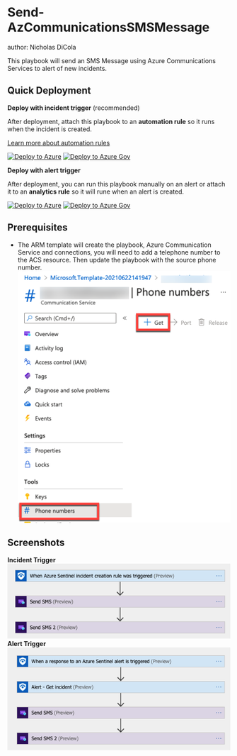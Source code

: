 # Send-AzCommunicationsSMSMessage
author: Nicholas DiCola

This playbook will send an SMS Message using Azure Communications Services to alert of new incidents.

## Quick Deployment
**Deploy with incident trigger** (recommended)

After deployment, attach this playbook to an **automation rule** so it runs when the incident is created.

[Learn more about automation rules](https://docs.microsoft.com/azure/sentinel/automate-incident-handling-with-automation-rules#creating-and-managing-automation-rules)

[![Deploy to Azure](https://aka.ms/deploytoazurebutton)](https://portal.azure.com/#create/Microsoft.Template/uri/https%3A%2F%2Fraw.githubusercontent.com%2FAzure%2FAzure-Sentinel%2Fmaster%2FPlaybooks%2FSend-AzCommunicationsSMSMessage%2Fincident-trigger%2Fazuredeploy.json)
[![Deploy to Azure Gov](https://aka.ms/deploytoazuregovbutton)](https://portal.azure.us/#create/Microsoft.Template/uri/https%3A%2F%2Fraw.githubusercontent.com%2FAzure%2FAzure-Sentinel%2Fmaster%2FPlaybooks%2FSend-AzCommunicationsSMSMessage%2Fincident-trigger%2Fazuredeploy.json)

**Deploy with alert trigger**

After deployment, you can run this playbook manually on an alert or attach it to an **analytics rule** so it will rune when an alert is created.

[![Deploy to Azure](https://aka.ms/deploytoazurebutton)](https://portal.azure.com/#create/Microsoft.Template/uri/https%3A%2F%2Fraw.githubusercontent.com%2FAzure%2FAzure-Sentinel%2Fmaster%2FPlaybooks%2FSend-AzCommunicationsSMSMessage%2Falert-trigger%2Fazuredeploy.json)
[![Deploy to Azure Gov](https://aka.ms/deploytoazuregovbutton)](https://portal.azure.us/#create/Microsoft.Template/uri/https%3A%2F%2Fraw.githubusercontent.com%2FAzure%2FAzure-Sentinel%2Fmaster%2FPlaybooks%2FSend-AzCommunicationsSMSMessage%2Falert-trigger%2Fazuredeploy.json)

## Prerequisites
- The ARM template will create the playbook, Azure Communication Service and connections, you will need to add a telephone number to the ACS resource.  Then update the playbook with the source phone number.
![Telephone Number](./images/ACSTeleNumber.png)

## Screenshots
**Incident Trigger**<br>
![Incident Trigger](./incident-trigger/images/Send-AzCommunicationsSMSMessage_incident.png)
**Alert Trigger**<br>
![Alert Trigger](./alert-trigger/images/Send-AzCommunicationsSMSMessage_alert.png)